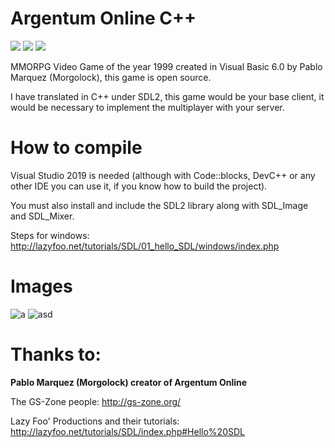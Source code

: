 # Argentum Online C++
<a target="_blank"><img src="https://img.shields.io/badge/Build%20for-Windows-0078D6.svg"></img></a>
<a target="_blank"><img src="https://img.shields.io/badge/Made%20in-Visual%20Studio-be27e9.svg"></img></a>
<a target="_blank"><img src="https://img.shields.io/badge/License-General%20Public%20License%203.0-e98227.svg"></img></a>

MMORPG Video Game of the year 1999 created in Visual Basic 6.0 by Pablo Marquez (Morgolock), this game is open source.  

I have translated in C++ under SDL2, this game would be your base client, it would be necessary to implement the multiplayer with your server.

# How to compile
Visual Studio 2019 is needed (although with Code::blocks, DevC++ or any other IDE you can use it, if you know how to build the project).

You must also install and include the SDL2 library along with SDL_Image and SDL_Mixer.

Steps for windows:
http://lazyfoo.net/tutorials/SDL/01_hello_SDL/windows/index.php

# Images
![a](https://user-images.githubusercontent.com/82490615/141686424-f6b579a0-5c03-4aa9-826d-0d4c0d9ed17f.png)
![asd](https://user-images.githubusercontent.com/82490615/141686445-5df67c70-f752-4ccb-83f5-f9eb0905c2e7.png)

# Thanks to:
<b>Pablo Marquez (Morgolock) creator of Argentum Online</b>

The GS-Zone people: http://gs-zone.org/

Lazy Foo' Productions and their tutorials: http://lazyfoo.net/tutorials/SDL/index.php#Hello%20SDL
